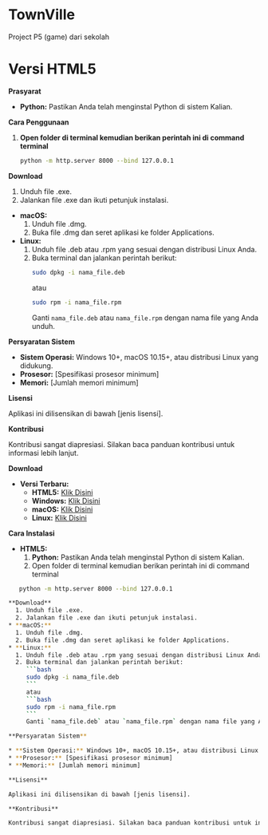 # TownVille
Project P5 (game) dari sekolah


# Versi HTML5

**Prasyarat**

* **Python:** Pastikan Anda telah menginstal Python di sistem Kalian.

**Cara Penggunaan**

1. **Open folder di terminal kemudian berikan perintah ini di command terminal**
   ```bash
   python -m http.server 8000 --bind 127.0.0.1

**Download**
  1. Unduh file .exe.
  2. Jalankan file .exe dan ikuti petunjuk instalasi.
* **macOS:**
  1. Unduh file .dmg.
  2. Buka file .dmg dan seret aplikasi ke folder Applications.
* **Linux:**
  1. Unduh file .deb atau .rpm yang sesuai dengan distribusi Linux Anda.
  2. Buka terminal dan jalankan perintah berikut:
     ```bash
     sudo dpkg -i nama_file.deb
     ```
     atau
     ```bash
     sudo rpm -i nama_file.rpm
     ```
     Ganti `nama_file.deb` atau `nama_file.rpm` dengan nama file yang Anda unduh.

**Persyaratan Sistem**

* **Sistem Operasi:** Windows 10+, macOS 10.15+, atau distribusi Linux yang didukung.
* **Prosesor:** [Spesifikasi prosesor minimum]
* **Memori:** [Jumlah memori minimum]

**Lisensi**

Aplikasi ini dilisensikan di bawah [jenis lisensi].

**Kontribusi**

Kontribusi sangat diapresiasi. Silakan baca panduan kontribusi untuk informasi lebih lanjut.

**Download**

* **Versi Terbaru:**
  * **HTML5:** <a href="/">Klik Disini</a>
  * **Windows:** <a href="/">Klik Disini</a>
  * **macOS:** <a href="/">Klik Disini</a>
  * **Linux:** <a href="/">Klik Disini</a>

**Cara Instalasi**

* **HTML5:**
  1. **Python:** Pastikan Anda telah menginstal Python di sistem Kalian.
  2. Open folder di terminal kemudian berikan perintah ini di command terminal
```bash
   python -m http.server 8000 --bind 127.0.0.1

**Download**
  1. Unduh file .exe.
  2. Jalankan file .exe dan ikuti petunjuk instalasi.
* **macOS:**
  1. Unduh file .dmg.
  2. Buka file .dmg dan seret aplikasi ke folder Applications.
* **Linux:**
  1. Unduh file .deb atau .rpm yang sesuai dengan distribusi Linux Anda.
  2. Buka terminal dan jalankan perintah berikut:
     ```bash
     sudo dpkg -i nama_file.deb
     ```
     atau
     ```bash
     sudo rpm -i nama_file.rpm
     ```
     Ganti `nama_file.deb` atau `nama_file.rpm` dengan nama file yang Anda unduh.

**Persyaratan Sistem**

* **Sistem Operasi:** Windows 10+, macOS 10.15+, atau distribusi Linux yang didukung.
* **Prosesor:** [Spesifikasi prosesor minimum]
* **Memori:** [Jumlah memori minimum]

**Lisensi**

Aplikasi ini dilisensikan di bawah [jenis lisensi].

**Kontribusi**

Kontribusi sangat diapresiasi. Silakan baca panduan kontribusi untuk informasi lebih lanjut.
